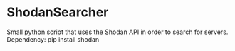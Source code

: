 # ShodanSearcher
Small python script that uses the Shodan API in order to search for servers.
Dependency:
pip install shodan
